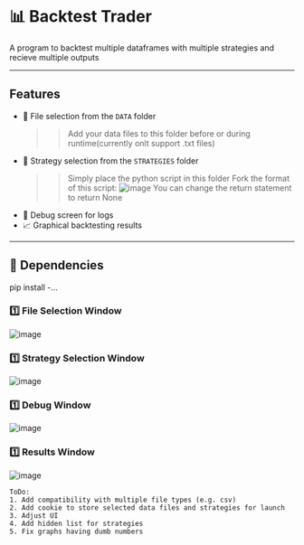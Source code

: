 # 📊 Backtest Trader
A program to backtest multiple dataframes with multiple strategies and recieve multiple outputs

---

## Features
- 📂 File selection from the `DATA` folder
    >> Add your data files to this folder before or during runtime(currently onlt support .txt files)
- 📑 Strategy selection from the `STRATEGIES` folder
    >> Simply place the python script in this folder
    >> Fork the format of this script:
    ![image](https://github.com/user-attachments/assets/0344d54b-0611-4f2f-ac8a-e929f7113914)
    >> You can change the return statement to return None
- 🐞 Debug screen for logs
- 📈 Graphical backtesting results

---

## 🔧 Dependencies
pip install -...

### 1️⃣ File Selection Window
![image](https://github.com/user-attachments/assets/6053824c-3e2b-4015-be4a-f4a8c3639ebd)

### 1️⃣ Strategy Selection Window
![image](https://github.com/user-attachments/assets/9ecadc12-00cf-4d67-aef1-2e5e1ede2335)

### 1️⃣ Debug Window
![image](https://github.com/user-attachments/assets/56df9991-4e5c-4d40-ad95-5ea8ec6b1bc8)

### 1️⃣ Results Window
![image](https://github.com/user-attachments/assets/80378e6f-991b-42c9-80b5-664d0f39d223)

```plaintext
ToDo:
1. Add compatibility with multiple file types (e.g. csv)
2. Add cookie to store selected data files and strategies for launch
3. Adjust UI
4. Add hidden list for strategies
5. Fix graphs having dumb numbers
